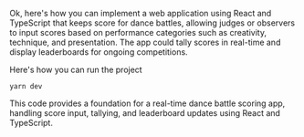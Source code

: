 Ok, here's how you can implement a web application using React and TypeScript that keeps score for dance battles,
allowing judges or observers to input scores based on performance categories such as creativity, technique, and
presentation. The app could tally scores in real-time and display leaderboards for ongoing competitions.

Here's how you can run the project

```
yarn dev
```

This code provides a foundation for a real-time dance battle scoring app, handling score input, tallying, and
leaderboard updates using React and TypeScript.